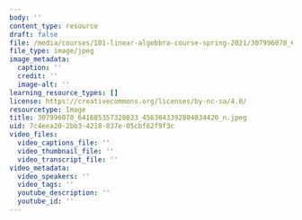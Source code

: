 ```yaml
---
body: ''
content_type: resource
draft: false
file: /media/courses/101-linear-algebbra-course-spring-2021/307996070_641685357328033_4563043392804034420_n.jpeg
file_type: image/jpeg
image_metadata:
  caption: ''
  credit: ''
  image-alt: ''
learning_resource_types: []
license: https://creativecommons.org/licenses/by-nc-sa/4.0/
resourcetype: Image
title: 307996070_641685357328033_4563043392804034420_n.jpeg
uid: 7c4eea20-2bb3-4218-837e-05cbf62f9f3c
video_files:
  video_captions_file: ''
  video_thumbnail_file: ''
  video_transcript_file: ''
video_metadata:
  video_speakers: ''
  video_tags: ''
  youtube_description: ''
  youtube_id: ''
---
```


